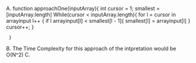 
A.
    function approachOne(inputArray){
        int cursor = 1;
        smallest = [inputArray.length]
        While(cursor < inputArray.length){
          for l = cursor in arrayinput l++ {
                if l arrayinput[l] < smallest[l - 1]{
                    smallest[l] = arrayinput[l]
                }
            cursor++;
        }
        
     }
B. The Time Complexity for this approach of the intpretation would be O(N^2)
C. 